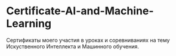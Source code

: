 # Certificate-AI-and-Machine-Learning

Сертификаты моего участия в уроках и соревниваниях на тему Искуственного Интеллекта и Машинного обучения.
